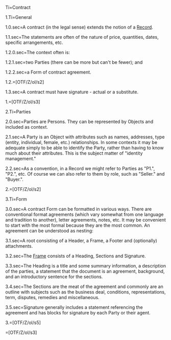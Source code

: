 Ti=Contract

1.Ti=General

1.0.sec=A contract (in the legal sense) extends the notion of a <a href="index.php?action=doc&file=OTF/ProseObject-Stack/Legal/Record_0.md">Record</a>.

1.1.sec=The statements are often of the nature of price, quantities, dates, specific arrangements, etc.

1.2.0.sec=The context often is:

1.2.1.sec=two Parties (there can be more but can't be fewer); and

1.2.2.sec=a Form of contract agreement.

1.2.=[OTF/Z/ol/s2] 

1.3.sec=A contract must have signature - actual or a substitute.

1.=[OTF/Z/ol/s3] 

2.Ti=Parties

2.0.sec=Parties are Persons.  They can be represented by Objects and included as context.

2.1.sec=A Party is an Object with attributes such as names, addresses, type (entity, individual, female, etc.) relationships. In some contexts it may be adequate simply to be able to identify the Party, rather than having to know much about their attributes.  This is the subject matter of "identity management." 

2.2.sec=As a convention, in a Record we might refer to Parties as "P1.", "P2.", etc.  Of course we can also refer to them by role, such as "Seller." and "Buyer.".

2.=[OTF/Z/ol/s2] 

3.Ti=Form

3.0.sec=A contract Form can be formatted in various ways.  There are conventional format agreements (which vary somewhat from one language and tradition to another), letter agreements, notes, etc.  It may be convenient to start with the most formal because they are the most common.  An agreement can be understood as nesting:

3.1.sec=A root consisting of a Header, a Frame, a Footer and (optionally) attachments.

3.2.sec=The <a href="index.php?action=source&file=Z/Agt/Agt_v01.md">Frame</a> consists of a Heading, Sections and Signature.

3.3.sec=The Heading is a title and some summary information, a description of the parties, a statement that the document is an agreement, background, and an introductory sentence for the sections.

3.4.sec=The Sections are the meat of the agreement and commonly are an outline with subjects such as the business deal, conditions, representations, term, disputes, remedies and miscellaneous.

3.5.sec=Signature generally includes a statement referencing the agreement and has blocks for signature by each Party or their agent.

3.=[OTF/Z/ol/s5]

=[OTF/Z/ol/s3]